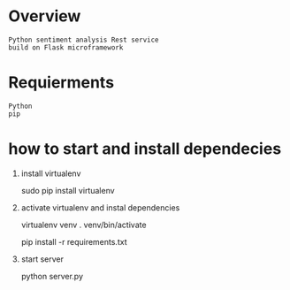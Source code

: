
# Overview
	
	Python sentiment analysis Rest service
	build on Flask microframework

# Requierments

	Python
	pip

# how to start and install dependecies
	
1. install virtualenv

	sudo pip install virtualenv

2. activate virtualenv and instal dependencies
	
	virtualenv venv
	. venv/bin/activate
	
	pip install -r requirements.txt

3. start server

	python server.py